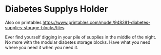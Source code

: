 # Diabetes Supplys Holder #
Also on printables https://www.printables.com/model/948381-diabetes-supplies-storage-blocks/files

Ever find yourself digging in your pile of supplies in the middle of the night. No more with the modular diabetes storage blocks. Have what you need where you need it when you need it.
